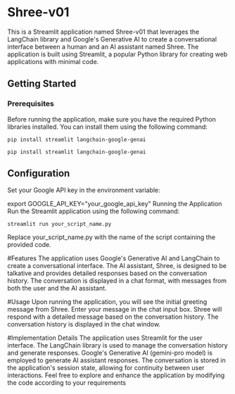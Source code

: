 
# Shree-v01

This is a Streamlit application named Shree-v01 that leverages the LangChain library and Google's Generative AI to create a conversational interface between a human and an AI assistant named Shree. The application is built using Streamlit, a popular Python library for creating web applications with minimal code.

## Getting Started

### Prerequisites

Before running the application, make sure you have the required Python libraries installed. You can install them using the following command:

```
pip install streamlit langchain-google-genai
```

```
pip install streamlit langchain-google-genai
```

## Configuration
Set your Google API key in the environment variable:

export GOOGLE_API_KEY="your_google_api_key"
Running the Application
Run the Streamlit application using the following command:

```
streamlit run your_script_name.py
```
Replace your_script_name.py with the name of the script containing the provided code.

#Features
The application uses Google's Generative AI and LangChain to create a conversational interface.
The AI assistant, Shree, is designed to be talkative and provides detailed responses based on the conversation history.
The conversation is displayed in a chat format, with messages from both the user and the AI assistant.

#Usage
Upon running the application, you will see the initial greeting message from Shree.
Enter your message in the chat input box.
Shree will respond with a detailed message based on the conversation history.
The conversation history is displayed in the chat window.

#Implementation Details
The application uses Streamlit for the user interface.
The LangChain library is used to manage the conversation history and generate responses.
Google's Generative AI (gemini-pro model) is employed to generate AI assistant responses.
The conversation is stored in the application's session state, allowing for continuity between user interactions.
Feel free to explore and enhance the application by modifying the code according to your requirements
